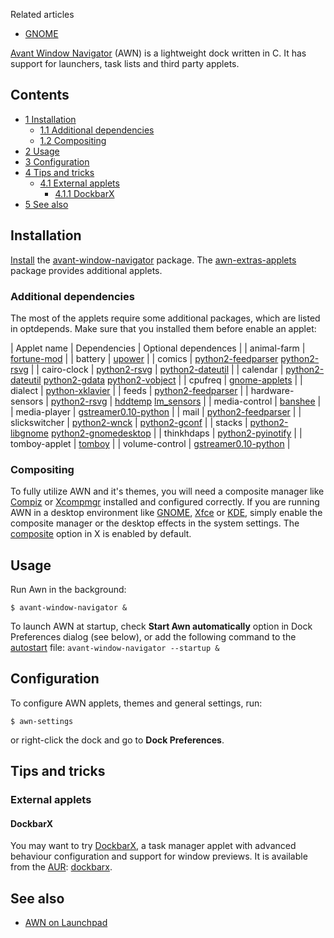 Related articles

*   [GNOME](/index.php/GNOME "GNOME")

[Avant Window Navigator](https://launchpad.net/awn) (AWN) is a lightweight dock written in C. It has support for launchers, task lists and third party applets.

## Contents

*   [1 Installation](#Installation)
    *   [1.1 Additional dependencies](#Additional_dependencies)
    *   [1.2 Compositing](#Compositing)
*   [2 Usage](#Usage)
*   [3 Configuration](#Configuration)
*   [4 Tips and tricks](#Tips_and_tricks)
    *   [4.1 External applets](#External_applets)
        *   [4.1.1 DockbarX](#DockbarX)
*   [5 See also](#See_also)

## Installation

[Install](/index.php/Install "Install") the [avant-window-navigator](https://aur.archlinux.org/packages/avant-window-navigator/) package. The [awn-extras-applets](https://aur.archlinux.org/packages/awn-extras-applets/) package provides additional applets.

### Additional dependencies

The most of the applets require some additional packages, which are listed in optdepends. Make sure that you installed them before enable an applet:

| Applet name | Dependencies | Optional dependences |
| animal-farm | [fortune-mod](https://www.archlinux.org/packages/?name=fortune-mod) |
| battery | [upower](https://www.archlinux.org/packages/?name=upower) |
| comics | [python2-feedparser](https://www.archlinux.org/packages/?name=python2-feedparser) [python2-rsvg](https://aur.archlinux.org/packages/python2-rsvg/) |
| cairo-clock | [python2-rsvg](https://aur.archlinux.org/packages/python2-rsvg/) | [python2-dateutil](https://www.archlinux.org/packages/?name=python2-dateutil) |
| calendar | [python2-dateutil](https://www.archlinux.org/packages/?name=python2-dateutil) [python2-gdata](https://www.archlinux.org/packages/?name=python2-gdata) [python2-vobject](https://aur.archlinux.org/packages/python2-vobject/) |
| cpufreq | [gnome-applets](https://www.archlinux.org/packages/?name=gnome-applets) |
| dialect | [python-xklavier](https://aur.archlinux.org/packages/python-xklavier/) |
| feeds | [python2-feedparser](https://www.archlinux.org/packages/?name=python2-feedparser) |
| hardware-sensors | [python2-rsvg](https://aur.archlinux.org/packages/python2-rsvg/) | [hddtemp](https://www.archlinux.org/packages/?name=hddtemp) [lm_sensors](https://www.archlinux.org/packages/?name=lm_sensors) |
| media-control | [banshee](https://aur.archlinux.org/packages/banshee/) |
| media-player | [gstreamer0.10-python](https://aur.archlinux.org/packages/gstreamer0.10-python/) |
| mail | [python2-feedparser](https://www.archlinux.org/packages/?name=python2-feedparser) |
| slickswitcher | [python2-wnck](https://www.archlinux.org/packages/?name=python2-wnck) | [python2-gconf](https://www.archlinux.org/packages/?name=python2-gconf) |
| stacks | [python2-libgnome](https://www.archlinux.org/packages/?name=python2-libgnome) [python2-gnomedesktop](https://www.archlinux.org/packages/?name=python2-gnomedesktop) |
| thinkhdaps | [python2-pyinotify](https://www.archlinux.org/packages/?name=python2-pyinotify) |
| tomboy-applet | [tomboy](https://www.archlinux.org/packages/?name=tomboy) |
| volume-control | [gstreamer0.10-python](https://aur.archlinux.org/packages/gstreamer0.10-python/) |

### Compositing

To fully utilize AWN and it's themes, you will need a composite manager like [Compiz](/index.php/Compiz "Compiz") or [Xcompmgr](/index.php/Xcompmgr "Xcompmgr") installed and configured correctly. If you are running AWN in a desktop environment like [GNOME](/index.php/GNOME "GNOME"), [Xfce](/index.php/Xfce "Xfce") or [KDE](/index.php/KDE "KDE"), simply enable the composite manager or the desktop effects in the system settings. The [composite](/index.php/Composite "Composite") option in X is enabled by default.

## Usage

Run Awn in the background:

 `$ avant-window-navigator &` 

To launch AWN at startup, check **Start Awn automatically** option in Dock Preferences dialog (see below), or add the following command to the [autostart](/index.php/Autostarting#Graphical "Autostarting") file: `avant-window-navigator --startup &`

## Configuration

To configure AWN applets, themes and general settings, run:

 `$ awn-settings` 

or right-click the dock and go to **Dock Preferences**.

## Tips and tricks

### External applets

#### DockbarX

You may want to try [DockbarX](https://launchpad.net/dockbar), a task manager applet with advanced behaviour configuration and support for window previews. It is available from the [AUR](/index.php/AUR "AUR"): [dockbarx](https://aur.archlinux.org/packages/dockbarx/).

## See also

*   [AWN on Launchpad](https://launchpad.net/awn)